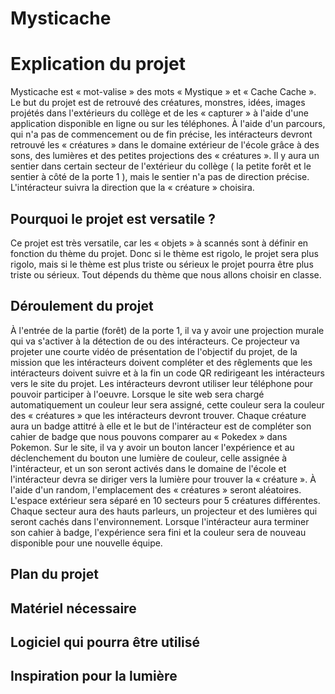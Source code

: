 # Mysticache

# Explication du projet
Mysticache est « mot-valise » des mots « Mystique » et « Cache Cache ». Le but du projet est de retrouvé des créatures, monstres, idées, images projétés dans l'extérieurs du collège et de les « capturer » à l'aide d'une application disponible en ligne ou sur les téléphones. À l'aide d'un parcours, qui n'a pas de commencement ou de fin précise, les intéracteurs devront retrouvé les « créatures » dans le domaine extérieur de l'école grâce à des sons, des lumières et des petites projections des « créatures ». Il y aura un sentier dans certain secteur de l'extérieur du collège ( la petite forêt et le sentier à côté de la porte 1 ), mais le sentier n'a pas de direction précise. L'intéracteur suivra la direction que la « créature » choisira.


## Pourquoi le projet est versatile ?
Ce projet est très versatile, car les « objets » à scannés sont à définir en fonction du thème du projet. Donc si le thème est rigolo, le projet sera plus rigolo, mais si le thème est plus triste ou sérieux le projet pourra être plus triste ou sérieux. Tout dépends du thème que nous allons choisir en classe.

## Déroulement du projet
À l'entrée de la partie (forêt) de la porte 1, il va y avoir une projection murale qui va s'activer à la détection de ou des intéracteurs. Ce projecteur va projeter une courte vidéo de présentation de l'objectif du projet, de la mission que les intéracteurs doivent compléter et des rêglements que les intéracteurs doivent suivre et à la fin un code QR redirigeant les intéracteurs vers le site du projet. Les intéracteurs devront utiliser leur téléphone pour pouvoir participer à l'oeuvre. Lorsque le site web sera chargé automatiquement un couleur leur sera assigné, cette couleur sera la couleur des « créatures » que les intéracteurs devront trouver. Chaque créature aura un badge attitré à elle et le but de l'intéracteur est de compléter son cahier de badge que nous pouvons comparer au « Pokedex » dans Pokemon. Sur le site, il va y avoir un bouton lancer l'expérience et au déclenchement du bouton une lumière de couleur, celle assignée à l'intéracteur, et un son seront activés dans le domaine de l'école et l'intéracteur devra se diriger vers la lumière pour trouver la  « créature ». À l'aide d'un random, l'emplacement des « créatures » seront aléatoires. L'espace extérieur sera séparé en 10 secteurs pour 5 créatures différentes. Chaque secteur aura des hauts parleurs, un projecteur et des lumières qui seront cachés dans l'environnement. Lorsque l'intéracteur aura terminer son cahier à badge, l'expérience sera fini et la couleur sera de nouveau disponible pour une nouvelle équipe.

## Plan du projet

## Matériel nécessaire

## Logiciel qui pourra être utilisé

## Inspiration pour la lumière



